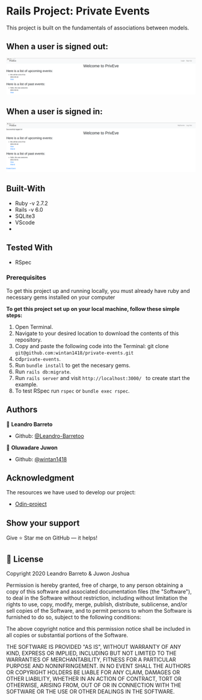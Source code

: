# Rails Project: Private Events

This project is built on the fundamentals of associations between models.

## When a user is signed out:

![image](./when_is_logged_out.png)

## When a user is signed in:

![image](./when_is_logged_in.png)

## Built-With

- Ruby -v  2.7.2
- Rails -v 6.0
- SQLite3
- VScode
- 
## Tested With

- RSpec

### Prerequisites

To get this project up and running locally, you must already have ruby and necessary gems installed on your computer

**To get this project set up on your local machine, follow these simple steps:**

1. Open Terminal.
2. Navigate to your desired location to download the contents of this repository.
3. Copy and paste the following code into the Terminal: git clone ```git@github.com:wintan1418/private-events.git```
4. cd```private-events```.
5. Run ```bundle install``` to get the necesary gems.
6. Run `rails db:migrate`.
7. Run `rails server` and visit `http://localhost:3000/ ` to create start the example.
8. To test RSpec run `rspec` or `bundle exec rspec`.


## Authors

👤 **Leandro Barreto**

- Github: [@Leandro-Barretoo](https://github.com/Leandro-Barretoo)

👤 **Oluwadare Juwon**

- Github: [@wintan1418](https://github.com/wintan1418)

## Acknowledgment

The resources we have used to develop our project:

- [Odin-project](https://www.theodinproject.com/courses/ruby-on-rails/lessons/active-record-associations)

## Show your support

Give ⭐ Star me on GitHub — it helps!

## 📝 License

Copyright 2020 Leandro Barreto & Juwon Joshua

Permission is hereby granted, free of charge, to any person obtaining a copy of this software and associated documentation files (the "Software"), to deal in the Software without restriction, including without limitation the rights to use, copy, modify, merge, publish, distribute, sublicense, and/or sell copies of the Software, and to permit persons to whom the Software is furnished to do so, subject to the following conditions:

The above copyright notice and this permission notice shall be included in all copies or substantial portions of the Software.

THE SOFTWARE IS PROVIDED "AS IS", WITHOUT WARRANTY OF ANY KIND, EXPRESS OR IMPLIED, INCLUDING BUT NOT LIMITED TO THE WARRANTIES OF MERCHANTABILITY, FITNESS FOR A PARTICULAR PURPOSE AND NONINFRINGEMENT. IN NO EVENT SHALL THE AUTHORS OR COPYRIGHT HOLDERS BE LIABLE FOR ANY CLAIM, DAMAGES OR OTHER LIABILITY, WHETHER IN AN ACTION OF CONTRACT, TORT OR OTHERWISE, ARISING FROM, OUT OF OR IN CONNECTION WITH THE SOFTWARE OR THE USE OR OTHER DEALINGS IN THE SOFTWARE. 
